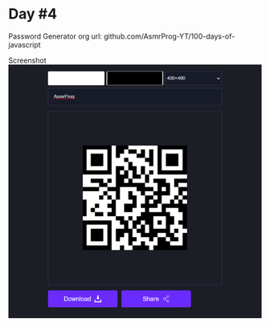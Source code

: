 # Day #4

Password Generator
org url: github.com/AsmrProg-YT/100-days-of-javascript

Screenshot
![sc](./screenshot.jpg)